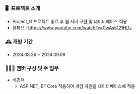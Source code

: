 ### 🖥️  프로젝트 소개

- Project_G 프로젝트 종료 후 웹 서버 구현 및 데이터베이스 적용
- 유튜브 : https://www.youtube.com/watch?v=0wAs5121HDs
  
### 🕰️ 개발 기간

- 2024.08.26 ~ 2024.09.09

### 🧑‍🤝‍🧑 멤버 구성 및 주 업무

- 배경택
  - ASP.NET, EF Core 적용하여 게임 자원을 데이터베이스에 적용
